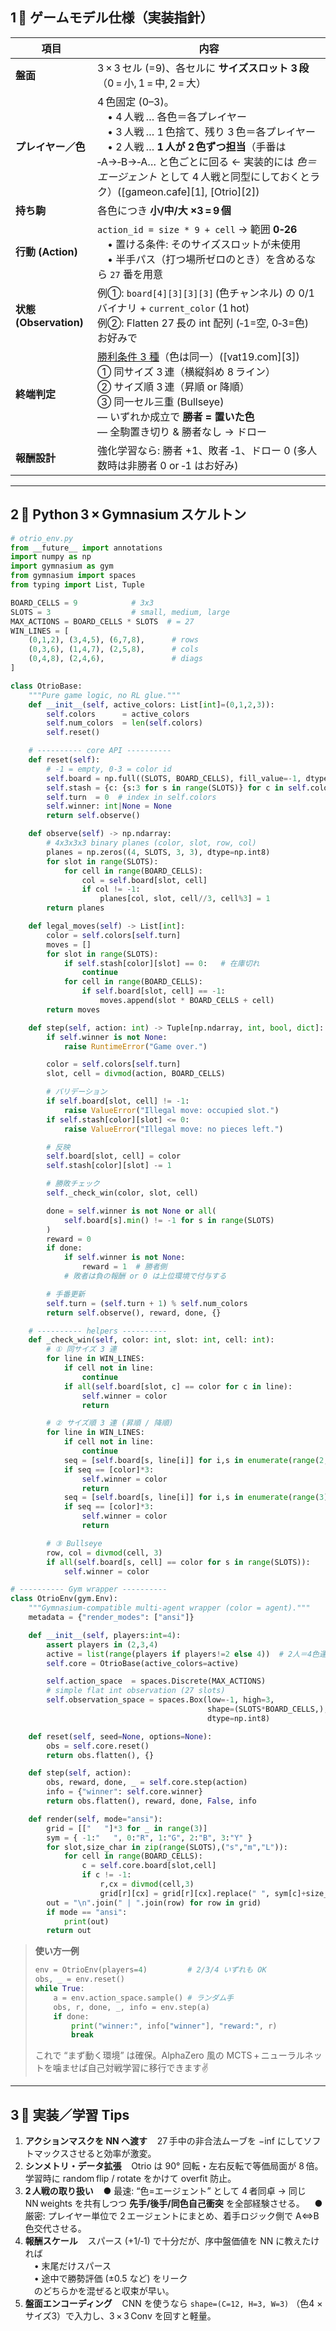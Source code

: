 ## 1 ️⃣ ゲームモデル仕様（実装指針）

| 項目                   | 内容                                                                                                                                                                                             |
| -------------------- | ---------------------------------------------------------------------------------------------------------------------------------------------------------------------------------------------- |
| **盤面**               | 3 × 3 セル (=9)、各セルに **サイズスロット 3 段**（0 = 小, 1 = 中, 2 = 大）                                                                                                                                        |
| **プレイヤー／色**          | 4 色固定 (0–3)。<br> • 4 人戦 … 各色＝各プレイヤー<br> • 3 人戦 … 1 色捨て、残り 3 色＝各プレイヤー<br> • 2 人戦 … **1 人が 2 色ずつ担当**（手番は ‑A→‑B→‑A… と色ごとに回る ← 実装的には *色＝エージェント* として 4 人戦と同型にしておくとラク）([gameon.cafe][1], [Otrio][2]) |
| **持ち駒**              | 各色につき **小/中/大 ×3 = 9 個**                                                                                                                                                                       |
| **行動 (Action)**      | `action_id = size * 9 + cell` → 範囲 **0‑26**<br> • 置ける条件: そのサイズスロットが未使用<br> • 半手パス（打つ場所ゼロのとき）を含めるなら `27` 番を用意                                                                                   |
| **状態 (Observation)** | 例①: `board[4][3][3][3]` (色チャンネル) の 0/1 バイナリ + `current_color` (1 hot)<br>例②: Flatten 27 長の int 配列 (‑1=空, 0‑3=色)<br>お好みで                                                                        |
| **終端判定**             | <u>勝利条件 3 種</u>（色は同一）([vat19.com][3])<br>① 同サイズ 3 連（横縦斜め 8 ライン）<br>② サイズ順 3 連（昇順 or 降順）<br>③ 同一セル三重 (Bullseye)<br>— いずれか成立で **勝者 = 置いた色**<br>— 全駒置き切り & 勝者なし → ドロー                             |
| **報酬設計**             | 強化学習なら: 勝者 +1、敗者 ‑1、ドロー 0 (多人数時は非勝者 0 or ‑1 はお好み)                                                                                                                                              |

---

## 2 ️⃣ Python 3 × Gymnasium スケルトン

```python
# otrio_env.py
from __future__ import annotations
import numpy as np
import gymnasium as gym
from gymnasium import spaces
from typing import List, Tuple

BOARD_CELLS = 9            # 3x3
SLOTS = 3                  # small, medium, large
MAX_ACTIONS = BOARD_CELLS * SLOTS  # = 27
WIN_LINES = [
    (0,1,2), (3,4,5), (6,7,8),      # rows
    (0,3,6), (1,4,7), (2,5,8),      # cols
    (0,4,8), (2,4,6),               # diags
]

class OtrioBase:
    """Pure game logic, no RL glue."""
    def __init__(self, active_colors: List[int]=(0,1,2,3)):
        self.colors      = active_colors
        self.num_colors  = len(self.colors)
        self.reset()

    # ---------- core API ----------
    def reset(self):
        # -1 = empty, 0‑3 = color id
        self.board = np.full((SLOTS, BOARD_CELLS), fill_value=-1, dtype=np.int8)
        self.stash = {c: {s:3 for s in range(SLOTS)} for c in self.colors}
        self.turn  = 0  # index in self.colors
        self.winner: int|None = None
        return self.observe()

    def observe(self) -> np.ndarray:
        # 4x3x3x3 binary planes (color, slot, row, col)
        planes = np.zeros((4, SLOTS, 3, 3), dtype=np.int8)
        for slot in range(SLOTS):
            for cell in range(BOARD_CELLS):
                col = self.board[slot, cell]
                if col != -1:
                    planes[col, slot, cell//3, cell%3] = 1
        return planes

    def legal_moves(self) -> List[int]:
        color = self.colors[self.turn]
        moves = []
        for slot in range(SLOTS):
            if self.stash[color][slot] == 0:   # 在庫切れ
                continue
            for cell in range(BOARD_CELLS):
                if self.board[slot, cell] == -1:
                    moves.append(slot * BOARD_CELLS + cell)
        return moves

    def step(self, action: int) -> Tuple[np.ndarray, int, bool, dict]:
        if self.winner is not None:
            raise RuntimeError("Game over.")

        color = self.colors[self.turn]
        slot, cell = divmod(action, BOARD_CELLS)

        # バリデーション
        if self.board[slot, cell] != -1:
            raise ValueError("Illegal move: occupied slot.")
        if self.stash[color][slot] <= 0:
            raise ValueError("Illegal move: no pieces left.")

        # 反映
        self.board[slot, cell] = color
        self.stash[color][slot] -= 1

        # 勝敗チェック
        self._check_win(color, slot, cell)

        done = self.winner is not None or all(
            self.board[s].min() != -1 for s in range(SLOTS)
        )
        reward = 0
        if done:
            if self.winner is not None:
                reward = 1  # 勝者側
            # 敗者は負の報酬 or 0 は上位環境で付与する

        # 手番更新
        self.turn = (self.turn + 1) % self.num_colors
        return self.observe(), reward, done, {}

    # ---------- helpers ----------
    def _check_win(self, color: int, slot: int, cell: int):
        # ① 同サイズ 3 連
        for line in WIN_LINES:
            if cell not in line:
                continue
            if all(self.board[slot, c] == color for c in line):
                self.winner = color
                return

        # ② サイズ順 3 連 (昇順 / 降順)
        for line in WIN_LINES:
            if cell not in line:
                continue
            seq = [self.board[s, line[i]] for i,s in enumerate(range(2,-1,-1))]
            if seq == [color]*3:
                self.winner = color
                return
            seq = [self.board[s, line[i]] for i,s in enumerate(range(3))]
            if seq == [color]*3:
                self.winner = color
                return

        # ③ Bullseye
        row, col = divmod(cell, 3)
        if all(self.board[s, cell] == color for s in range(SLOTS)):
            self.winner = color

# ---------- Gym wrapper ----------
class OtrioEnv(gym.Env):
    """Gymnasium-compatible multi‑agent wrapper (color = agent)."""
    metadata = {"render_modes": ["ansi"]}

    def __init__(self, players:int=4):
        assert players in (2,3,4)
        active = list(range(players if players!=2 else 4))  # 2人＝4色運用
        self.core = OtrioBase(active_colors=active)

        self.action_space  = spaces.Discrete(MAX_ACTIONS)
        # simple flat int observation (27 slots)
        self.observation_space = spaces.Box(low=-1, high=3,
                                            shape=(SLOTS*BOARD_CELLS,),
                                            dtype=np.int8)

    def reset(self, seed=None, options=None):
        obs = self.core.reset()
        return obs.flatten(), {}

    def step(self, action):
        obs, reward, done, _ = self.core.step(action)
        info = {"winner": self.core.winner}
        return obs.flatten(), reward, done, False, info

    def render(self, mode="ansi"):
        grid = [["   "]*3 for _ in range(3)]
        sym = { -1:"   ", 0:"R", 1:"G", 2:"B", 3:"Y" }
        for slot,size_char in zip(range(SLOTS),("s","m","L")):
            for cell in range(BOARD_CELLS):
                c = self.core.board[slot,cell]
                if c != -1:
                    r,cx = divmod(cell,3)
                    grid[r][cx] = grid[r][cx].replace(" ", sym[c]+size_char, 1)
        out = "\n".join(" | ".join(row) for row in grid)
        if mode == "ansi":
            print(out)
        return out
```

> **使い方一例**
>
> ```python
> env = OtrioEnv(players=4)         # 2/3/4 いずれも OK
> obs, _ = env.reset()
> while True:
>     a = env.action_space.sample() # ランダム手
>     obs, r, done, _, info = env.step(a)
>     if done:
>         print("winner:", info["winner"], "reward:", r)
>         break
> ```
>
> これで “まず動く環境” は確保。AlphaZero 風の MCTS + ニューラルネットを噛ませば自己対戦学習に移行できます✌️

---

## 3 ️⃣ 実装／学習 Tips

1. **アクションマスクを NN へ渡す**
      27 手中の非合法ムーブを −inf にしてソフトマックスさせると効率が激変。
2. **シンメトリ・データ拡張**
      Otrio は 90° 回転・左右反転で等価局面が 8 倍。学習時に random flip / rotate をかけて overfit 防止。
3. **2 人戦の取り扱い**
      ● 最速: “色=エージェント” として 4 者同卓 → 同じ NN weights を共有しつつ **先手/後手/同色自己衝突** を全部経験させる。
      ● 厳密: プレイヤー単位で 2 エージェントにまとめ、着手ロジック側で A⇔B 色交代させる。
4. **報酬スケール**
      スパース (+1/‑1) で十分だが、序中盤価値を NN に教えたければ<br> • 末尾だけスパース<br> • 途中で勝勢評価 (±0.5 など) をリーク<br> のどちらかを混ぜると収束が早い。
5. **盤面エンコーディング**
      CNN を使うなら `shape=(C=12, H=3, W=3)` （色4 ×サイズ3）で入力し、3 × 3 Conv を回すと軽量。
